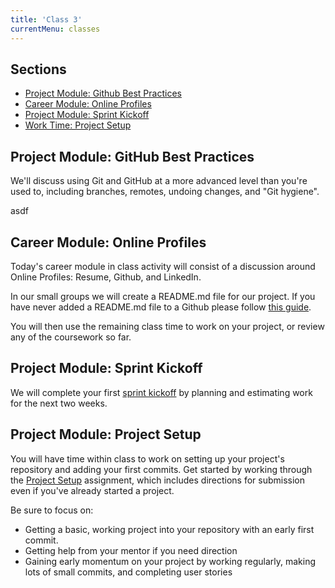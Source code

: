 ```yaml
---
title: 'Class 3'
currentMenu: classes
---
```


## Sections

- [Project Module: Github Best Practices](#project-module-github-best-practices)
- [Career Module: Online Profiles](#career-module-online-profiles)
- [Project Module: Sprint Kickoff](#project-module-sprint-kickoff)
- [Work Time: Project Setup](#project-module-project-setup)

## Project Module: GitHub Best Practices

We'll discuss using Git and GitHub at a more advanced level than you're used to, including branches, remotes, undoing changes, and "Git hygiene".

asdf

## Career Module: Online Profiles

Today's career module in class activity will consist of a discussion around Online Profiles: Resume, Github, and LinkedIn.

In our small groups we will create a README.md file for our project. If you have never added a README.md file to a Github please follow [this guide](../../articles/github-readme/).

You will then use the remaining class time to work on your project, or review any of the coursework so far.

## Project Module: Sprint Kickoff

We will complete your first [sprint kickoff](../../articles/agile-ceremonies/#sprint-kickoff) by planning and estimating work for the next two weeks.

## Project Module: Project Setup

You will have time within class to work on setting up your project's repository and adding your first commits. Get started by working through the [Project Setup](../../assignments/project-setup/) assignment, which includes directions for submission even if you've already started a project.

Be sure to focus on:
- Getting a basic, working project into your repository with an early first commit.
- Getting help from your mentor if you need direction
- Gaining early momentum on your project by working regularly, making lots of small commits, and completing user stories